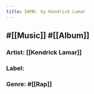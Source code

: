 ```yaml
---
title: DAMN. by Kendrick Lamar
---
```


## #[[Music]] #[[Album]]
### Artist: [[Kendrick Lamar]]

### Label:

### Genre: #[[Rap]]
